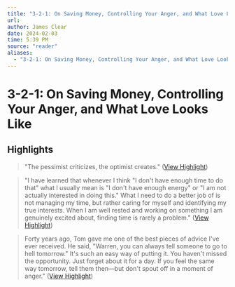 ```yaml
---
title: "3-2-1: On Saving Money, Controlling Your Anger, and What Love Looks Like"
url: 
author: James Clear
date: 2024-02-03
time: 5:39 PM
source: "reader"
aliases:
  - "3-2-1: On Saving Money, Controlling Your Anger, and What Love Looks Like"
---
```

# 3-2-1: On Saving Money, Controlling Your Anger, and What Love Looks Like

## Highlights
> "The pessimist criticizes, the optimist creates." ([View Highlight](https://read.readwise.io/read/01hkx34wrnj50k0drjtz4ywf53))

> "I have learned that whenever I think "I don't have enough time to do that" what I usually mean is "I don't have enough energy" or "I am not actually interested in doing this."
> What I need to do a better job of is not managing my time, but rather caring for myself and identifying my true interests. When I am well rested and working on something I am genuinely excited about, finding time is rarely a problem." ([View Highlight](https://read.readwise.io/read/01hkx35qevn2pcn1ftccd7bf5w))

> Forty years ago, Tom gave me one of the best pieces of advice I've ever received. He said, "Warren, you can always tell someone to go to hell tomorrow." It's such an easy way of putting it. You haven't missed the opportunity. Just forget about it for a day. If you feel the same way tomorrow, tell them then—but don't spout off in a moment of anger." ([View Highlight](https://read.readwise.io/read/01hkx37edrt7a053kva8bjbktg))

